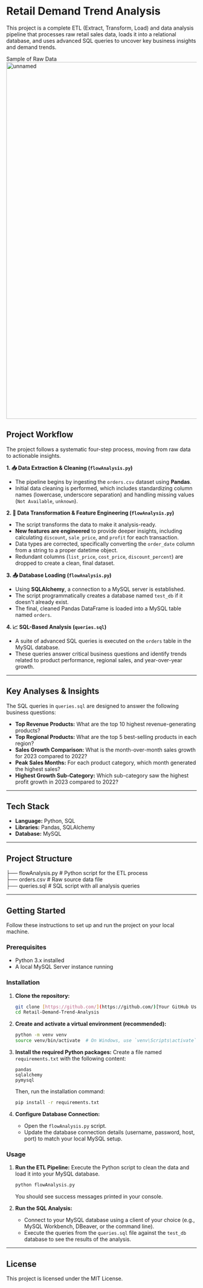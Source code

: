 # Retail Demand Trend Analysis

This project is a complete ETL (Extract, Transform, Load) and data analysis pipeline that processes raw retail sales data, loads it into a relational database, and uses advanced SQL queries to uncover key business insights and demand trends.


Sample of Raw Data
<img width="2810" height="944" alt="unnamed" src="https://github.com/user-attachments/assets/01b305ac-ac8c-4838-bc1d-e5706453fbd1" />


## Project Workflow

The project follows a systematic four-step process, moving from raw data to actionable insights.

**1. 📥 Data Extraction & Cleaning (`flowAnalysis.py`)**
* The pipeline begins by ingesting the `orders.csv` dataset using **Pandas**.
* Initial data cleaning is performed, which includes standardizing column names (lowercase, underscore separation) and handling missing values (`Not Available`, `unknown`).

**2. 🔄 Data Transformation & Feature Engineering (`flowAnalysis.py`)**
* The script transforms the data to make it analysis-ready.
* **New features are engineered** to provide deeper insights, including calculating `discount`, `sale_price`, and `profit` for each transaction.
* Data types are corrected, specifically converting the `order_date` column from a string to a proper datetime object.
* Redundant columns (`list_price`, `cost_price`, `discount_percent`) are dropped to create a clean, final dataset.

**3. 📤 Database Loading (`flowAnalysis.py`)**
* Using **SQLAlchemy**, a connection to a MySQL server is established.
* The script programmatically creates a database named `test_db` if it doesn't already exist.
* The final, cleaned Pandas DataFrame is loaded into a MySQL table named `orders`.

**4. 📈 SQL-Based Analysis (`queries.sql`)**
* A suite of advanced SQL queries is executed on the `orders` table in the MySQL database.
* These queries answer critical business questions and identify trends related to product performance, regional sales, and year-over-year growth.

---

## Key Analyses & Insights

The SQL queries in `queries.sql` are designed to answer the following business questions:

* **Top Revenue Products:** What are the top 10 highest revenue-generating products?
* **Top Regional Products:** What are the top 5 best-selling products in each region?
* **Sales Growth Comparison:** What is the month-over-month sales growth for 2023 compared to 2022?
* **Peak Sales Months:** For each product category, which month generated the highest sales?
* **Highest Growth Sub-Category:** Which sub-category saw the highest profit growth in 2023 compared to 2022?

---

## Tech Stack

* **Language:** Python, SQL
* **Libraries:** Pandas, SQLAlchemy
* **Database:** MySQL

---

## Project Structure

├── flowAnalysis.py      # Python script for the ETL process <br>
├── orders.csv           # Raw source data file <br>
├── queries.sql          # SQL script with all analysis queries <br>

---

## Getting Started

Follow these instructions to set up and run the project on your local machine.

### Prerequisites

* Python 3.x installed
* A local MySQL Server instance running

### Installation

1.  **Clone the repository:**
    ```sh
    git clone [https://github.com/](https://github.com/)[Your GitHub Username]/Retail-Demand-Trend-Analysis.git
    cd Retail-Demand-Trend-Analysis
    ```

2.  **Create and activate a virtual environment (recommended):**
    ```sh
    python -m venv venv
    source venv/bin/activate  # On Windows, use `venv\Scripts\activate`
    ```

3.  **Install the required Python packages:**
    Create a file named `requirements.txt` with the following content:
    ```
    pandas
    sqlalchemy
    pymysql
    ```
    Then, run the installation command:
    ```sh
    pip install -r requirements.txt
    ```

4.  **Configure Database Connection:**
    * Open the `flowAnalysis.py` script.
    * Update the database connection details (username, password, host, port) to match your local MySQL setup.

### Usage

1.  **Run the ETL Pipeline:**
    Execute the Python script to clean the data and load it into your MySQL database.
    ```sh
    python flowAnalysis.py
    ```
    You should see success messages printed in your console.

2.  **Run the SQL Analysis:**
    * Connect to your MySQL database using a client of your choice (e.g., MySQL Workbench, DBeaver, or the command line).
    * Execute the queries from the `queries.sql` file against the `test_db` database to see the results of the analysis.

---

## License

This project is licensed under the MIT License.
